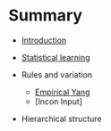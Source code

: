 # Summary

* [Introduction](README.md)
* [Statistical learning](chapter1.md)

* Rules and variation
    * [Empirical Yang](empirical-yang/README.md)
    * [Incon Input]
* Hierarchical structure

